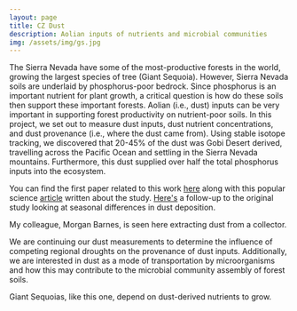 ```yaml
---
layout: page
title: CZ Dust
description: Aolian inputs of nutrients and microbial communities
img: /assets/img/gs.jpg
---
```


The Sierra Nevada have some of the most-productive forests in the world, growing the largest species of tree (Giant Sequoia). However, Sierra Nevada soils are underlaid by phosphorus-poor bedrock. Since phosphorus is an important nutrient for plant growth, a critical question is how do these soils then support these important forests. Aolian (i.e., dust) inputs can be very important in supporting forest productivity on nutrient-poor soils. In this project, we set out to measure dust inputs, dust nutrient concentrations, and dust provenance (i.e., where the dust came from). Using stable isotope tracking, we discovered that 20-45% of the dust was Gobi Desert derived, travelling across the Pacific Ocean and settling in the Sierra Nevada mountains. Furthermore, this dust supplied over half the total phosphorus inputs into the ecosystem.

You can find the first paper related to this work <a href="https://www.nature.com/articles/ncomms14800">here</a> along with this popular science <a href="https://www.seeker.com/gobi-desert-dust-sustains-californias-sierra-nevada-2333166290.html">article</a> written about the study. <a href="https://www.sciencedirect.com/science/article/abs/pii/S1875963719300254"> Here's</a> a follow-up to the original study looking at seasonal differences in dust deposition.

<img class="col three left" src="{{ site.baseurl }}/assets/img/morgandust.jpg" alt="" title="Morgan collecting dust" rotate ="90"/>
<div class="col three caption">
    My colleague, Morgan Barnes, is seen here extracting dust from a collector.
</div>

We are continuing our dust measurements to determine the influence of competing regional droughts on the provenance of dust inputs. Additionally, we are interested in dust as a mode of transportation by microorganisms and how this may contribute to the microbial community assembly of forest soils.

<img class="col three left" src="{{ site.baseurl }}/assets/img/gs.jpg" alt="" title="Giant Sequoia" rotate = "90"/>
<div class="col three caption">
    Giant Sequoias, like this one, depend on dust-derived nutrients to grow.
</div>
